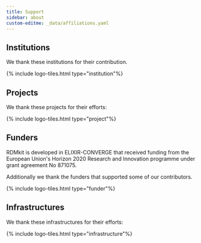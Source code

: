 ```yaml
---
title: Support
sidebar: about
custom-editme: _data/affiliations.yaml
---
```


## Institutions

We thank these institutions for their contribution.

{% include logo-tiles.html type="institution"%}

## Projects

We thank these projects for their efforts:

{% include logo-tiles.html type="project"%}

## Funders

RDMkit is developed in ELIXIR-CONVERGE that received funding from the European Union's Horizon 2020 Research and Innovation programme under grant agreement No 871075. 

Additionally we thank the funders that supported some of our contributors.

{% include logo-tiles.html type="funder"%}

## Infrastructures

We thank these infrastructures for their efforts:

{% include logo-tiles.html type="infrastructure"%}
